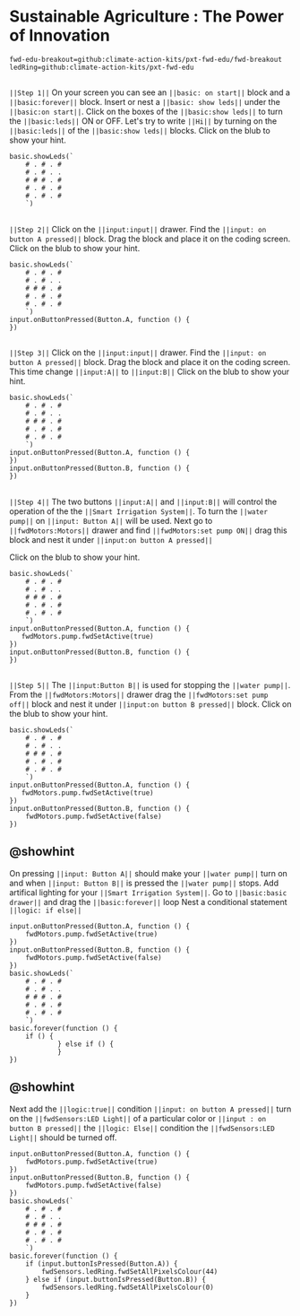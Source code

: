 # Sustainable Agriculture : The Power of Innovation 
```package
fwd-edu-breakout=github:climate-action-kits/pxt-fwd-edu/fwd-breakout
ledRing=github:climate-action-kits/pxt-fwd-edu
```
## 
``||Step 1||`` 
On your screen you can see an ``||basic: on start||`` block and a ``||basic:forever||``
block. Insert or nest a ``||basic: show leds||`` under the ``||basic:on start||``.
Click on the boxes of the ``||basic:show leds||`` to turn the ``||basic:leds||``
ON or OFF. Let's try to write ``||Hi||`` by turning on the ``||basic:leds||`` of the 
``||basic:show leds||`` blocks. Click on the blub to show your hint.
```blocks
basic.showLeds(`
    # . # . #
    # . # . .
    # # # . #
    # . # . #
    # . # . #
    `)
```
## 
``||Step 2||``
Click on the ``||input:input||`` drawer. 
Find the ``||input: on button A pressed||`` block. Drag the block and place it 
on the coding screen.
Click on the blub to show your hint.
```blocks
basic.showLeds(`
    # . # . #
    # . # . .
    # # # . #
    # . # . #
    # . # . #
    `)
input.onButtonPressed(Button.A, function () {
})
```
## 
``||Step 3||``
Click on the ``||input:input||`` drawer. 
Find the ``||input: on button A pressed||`` block. Drag the block and place it 
on the coding screen. This time change ``||input:A||`` to ``||input:B||``
Click on the blub to show your hint.
```blocks
basic.showLeds(`
    # . # . #
    # . # . .
    # # # . #
    # . # . #
    # . # . #
    `)
input.onButtonPressed(Button.A, function () {
})
input.onButtonPressed(Button.B, function () {
})
```
## 
``||Step 4||``
The two buttons ``||input:A||`` and ``||input:B||`` will control the operation of the
the ``||Smart Irrigation System||``. To turn the ``||water pump||`` on ``||input: Button A||``
will be used. Next go to ``||fwdMotors:Motors||`` drawer and find 
``||fwdMotors:set pump ON||`` drag this block and nest it under ``||input:on button A pressed||``

Click on the blub to show your hint.
```blocks
basic.showLeds(`
    # . # . #
    # . # . .
    # # # . #
    # . # . #
    # . # . #
    `)
input.onButtonPressed(Button.A, function () {
   fwdMotors.pump.fwdSetActive(true)
})
input.onButtonPressed(Button.B, function () {
})
```
## 
``||Step 5||``
The ``||input:Button B||`` is used for stopping the ``||water pump||``. From the
``||fwdMotors:Motors||`` drawer drag the ``||fwdMotors:set pump off||`` block
and nest it under ``||input:on button B pressed||`` block. 
Click on the blub to show your hint.
```blocks
basic.showLeds(`
    # . # . #
    # . # . .
    # # # . #
    # . # . #
    # . # . #
    `)
input.onButtonPressed(Button.A, function () {
   fwdMotors.pump.fwdSetActive(true)
})
input.onButtonPressed(Button.B, function () {
    fwdMotors.pump.fwdSetActive(false)
})
```
## @showhint 
On pressing ``||input: Button A||`` should make your ``||water pump||``
turn on and when ``||input: Button B||`` is pressed the ``||water pump||`` stops.
Add artifical lighting for your ``||Smart Irrigation System||``. Go to 
``||basic:basic drawer||`` and drag the ``||basic:forever||`` loop
Nest a conditional statement ``||logic: if else||``
```blocks
input.onButtonPressed(Button.A, function () {
    fwdMotors.pump.fwdSetActive(true)
})
input.onButtonPressed(Button.B, function () {
    fwdMotors.pump.fwdSetActive(false)
})
basic.showLeds(`
    # . # . #
    # . # . .
    # # # . #
    # . # . #
    # . # . #
    `)
basic.forever(function () {
    if () {
            } else if () {
            }
})
```
## @showhint 
Next add the ``||logic:true||`` condition ``||input: on button A pressed||`` turn on the 
``||fwdSensors:LED Light||`` of a particular color or ``||input : on button B pressed||`` the 
``||logic: Else||`` condition the ``||fwdSensors:LED Light||`` should be turned off.
```blocks
input.onButtonPressed(Button.A, function () {
    fwdMotors.pump.fwdSetActive(true)
})
input.onButtonPressed(Button.B, function () {
    fwdMotors.pump.fwdSetActive(false)
})
basic.showLeds(`
    # . # . #
    # . # . .
    # # # . #
    # . # . #
    # . # . #
    `)
basic.forever(function () {
    if (input.buttonIsPressed(Button.A)) {
        fwdSensors.ledRing.fwdSetAllPixelsColour(44)
    } else if (input.buttonIsPressed(Button.B)) {
        fwdSensors.ledRing.fwdSetAllPixelsColour(0)
    }
})
```